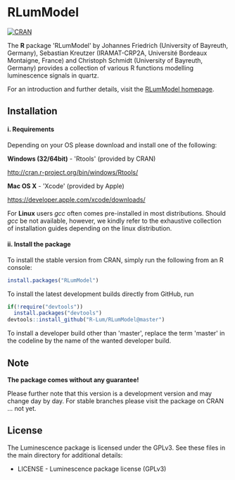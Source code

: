 ﻿# RLumModel

[![CRAN](http://www.r-pkg.org/badges/version/RLumModel)](http://cran.rstudio.com/package=RLumModel)

The **R** package 'RLumModel' by Johannes Friedrich (University of Bayreuth, Germany), 
Sebastian Kreutzer (IRAMAT-CRP2A, Université Bordeaux Montaigne, France) and Christoph Schmidt 
(University of Bayreuth, Germany)
provides a collection of various R functions modelling luminescence signals in quartz.

For an introduction and further details, visit the [RLumModel homepage](http://model.r-luminescence.de).

## Installation

#### i. Requirements

Depending on your OS please download and install one of the following:

**Windows (32/64bit)** - 'Rtools' (provided by CRAN)

   http://cran.r-project.org/bin/windows/Rtools/

**Mac OS X** - 'Xcode' (provided by Apple)

   https://developer.apple.com/xcode/downloads/

For **Linux** users *gcc* often comes pre-installed in most distributions. Should *gcc* be not available, however, we kindly refer to the exhaustive collection of installation guides depending on the linux distribution.

#### ii. Install the package

To install the stable version from CRAN, simply run the following from an R console:

```r
install.packages("RLumModel")
```

To install the latest development builds directly from GitHub, run

```r
if(!require("devtools"))
  install.packages("devtools")
devtools::install_github("R-Lum/RLumModel@master")
```

To install a developer build other than 'master', replace the term 'master' in the codeline by the name
of the wanted developer build. 


## Note

**The package comes without any guarantee!**

Please further note that this version is a development version and may change day by day. For stable branches please visit
the package on CRAN ... not yet.

## License

The Luminescence package is licensed under the GPLv3. See these files in the main directory for additional details: 

- LICENSE - Luminescence package license (GPLv3)
